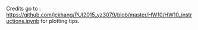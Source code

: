 Credits go to : https://github.com/jckhang/PUI2015_yz3079/blob/master/HW10/HW10_instructions.ipynb for plotting tips.
